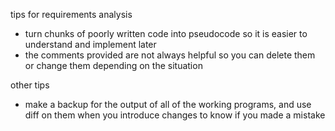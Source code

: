 tips for requirements analysis
- turn chunks of poorly written code into pseudocode so it is easier to understand and implement later
- the comments provided are not always helpful  so you can delete them or change them depending on the situation

other tips
- make a backup for the output of all of the working programs, and use diff on them when you introduce changes to know if you made a mistake